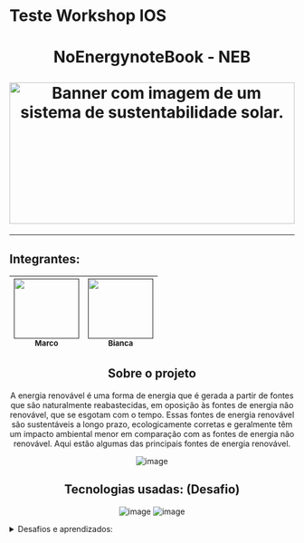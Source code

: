 # Teste Workshop IOS

<h1 align="center">
  <p align="center"> NoEnergynoteBook - NEB </p>
<img width="100%" height="250px" src="https://github.com/MarquinCss/Aula-de-ReadMe-md/assets/115740827/b3b58ef9-6963-44e7-88d8-486b5bfd2847" alt="Banner com imagem de um sistema de sustentabilidade solar.">
</h1>

----------------------------------------

## Integrantes:

<div align="center">
  
| [<img loading="lazy" src="https://github.com/MarquinCss/Aula-de-ReadMe-md/assets/115740827/930d4329-e5c6-4c19-89d7-ecf2d1955916" width=115 height=106><br><sub>Marco</sub>]() |  [<img loading="lazy" src="https://github.com/MarquinCss/Aula-de-ReadMe-md/assets/115740827/1fc2206b-8d5d-4160-9bb6-c299c3ffb432" width=115 height=106><br><sub>Bianca</sub>]() |  
| :---: | :---: |
</div> 

<div align="center">
  
   ## Sobre o projeto
   

A energia renovável é uma forma de energia que é gerada a partir de fontes que são naturalmente reabastecidas, em oposição às fontes de energia não renovável, que se esgotam com o tempo. Essas fontes de energia renovável são sustentáveis a longo prazo, ecologicamente corretas e geralmente têm um impacto ambiental menor em comparação com as fontes de energia não renovável. Aqui estão algumas das principais fontes de energia renovável.

![image](https://github.com/MarquinCss/Aula-de-ReadMe-md/assets/115740827/a5cfd4a6-6a75-40e5-a572-e0c827ec7815)


</div>



<div align="center">
  
  ## Tecnologias usadas: (Desafio)
  
![image](https://github.com/MarquinCss/Aula-de-ReadMe-md/assets/115740827/f001cae5-3c6e-47ec-84f5-bdce1b65f6d61) ![image](https://github.com/MarquinCss/Aula-de-ReadMe-md/assets/115740827/5c8cc038-edda-466d-9769-4d5b91d36f61)


  
</div> 
  

  <details>
<summary> Desafios e aprendizados: </summary>
    - *Desafio:* o grupo teve um pouco de dificuldade para organizar o que precisava ser feito e em qual ordem. <br>
    - *Desafio:* dificuldade em entender o gradle. <br>
    - *Desafio:* dificuldade com a distribuição de tarefas. <br>
    - *Desafio:* trabalhar em equipe. <br>
    - *Desafio:* dificuldade em entender o exercício proposto. <br>
    - *Aprendizados:* mais conhecimento em Java <br>
    - *Aprendizados:* trabalhar em equipe. <br>
    - *Aprendizados:* trabalhar com branch, pull request, merge.  <br>
    </details>
